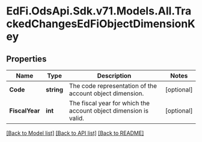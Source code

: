# EdFi.OdsApi.Sdk.v71.Models.All.TrackedChangesEdFiObjectDimensionKey

## Properties

Name | Type | Description | Notes
------------ | ------------- | ------------- | -------------
**Code** | **string** | The code representation of the account object dimension. | [optional] 
**FiscalYear** | **int** | The fiscal year for which the account object dimension is valid. | [optional] 

[[Back to Model list]](../../README.md#documentation-for-models) [[Back to API list]](../../README.md#documentation-for-api-endpoints) [[Back to README]](../../README.md)

